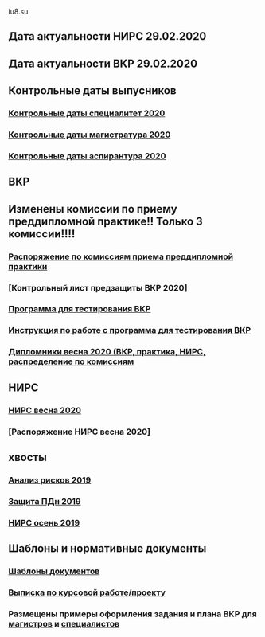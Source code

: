 iu8.su

## Дата актуальности НИРС 29.02.2020
## Дата актуальности ВКР 29.02.2020

## Контрольные даты выпусников
### [Контрольные даты специалитет 2020](https://github.com/iu8bmstu/iu8bmstu.github.io/raw/master/%D0%9B%D0%B8%D1%81%D1%82%20%D0%BE%D0%B7%D0%BD%D0%B0%D0%BA%D0%BE%D0%BC%D0%BB%D0%B5%D0%BD%D0%B8%D1%8F%20%D1%81%D1%82%D1%83%D0%B4%D0%B5%D0%BD%D1%82%D0%B0%202020.pdf)
### [Контрольные даты магистратура 2020](https://github.com/iu8bmstu/iu8bmstu.github.io/raw/master/%D0%9B%D0%B8%D1%81%D1%82%20%D0%BE%D0%B7%D0%BD%D0%B0%D0%BA%D0%BE%D0%BC%D0%BB%D0%B5%D0%BD%D0%B8%D1%8F%20%D0%BC%D0%B0%D0%B3%D0%B8%D1%81%D1%82%D1%80%D0%B0%202020.pdf)
### [Контрольные даты аспирантура 2020](https://github.com/iu8bmstu/iu8bmstu.github.io/raw/master/%D0%9B%D0%B8%D1%81%D1%82%20%D0%BE%D0%B7%D0%BD%D0%B0%D0%BA%D0%BE%D0%BC%D0%BB%D0%B5%D0%BD%D0%B8%D1%8F%20%D0%B0%D1%81%D0%BF%D0%B8%D1%80%D0%B0%D0%BD%D1%82%D0%B0%202020.pdf)

## ВКР
## Изменены комиссии по приему преддипломной практике!! Только 3 комиссии!!!! 
### [Распоряжение по комиссиям приема преддипломной практики](https://github.com/iu8bmstu/iu8bmstu.github.io/raw/master/%D0%A0%D0%B0%D1%81%D0%BF%D0%BE%D1%80%D1%8F%D0%B6%D0%B5%D0%BD%D0%B8%D0%B5_%D0%9D%D0%98%D0%A0%D0%A1_2020_11.pdf)
### [Контрольный лист предзащиты ВКР 2020]
### [Программа для тестирования ВКР](https://github.com/iu8bmstu/iu8bmstu.github.io/raw/master/TestVkr.exe)
### [Инструкция по работе с программа для тестирования ВКР](https://github.com/iu8bmstu/iu8bmstu.github.io/blob/master/%D0%98%D0%BD%D1%81%D1%82%D1%80%D1%83%D0%BA%D1%86%D0%B8%D1%8F%20%D0%BF%D0%BE%20%D1%80%D0%B0%D0%B1%D0%BE%D1%82%D0%B5%20%D1%81%20%D0%B1%D0%B0%D0%BD%D0%BA%D0%BE%D0%BC%20%D0%92%D0%9A%D0%A0.exe)
### [Дипломники весна 2020 (ВКР, практика, НИРС, распределение по комиссиям](https://github.com/iu8bmstu/iu8bmstu.github.io/raw/master/%D0%92%D0%9A%D0%A0_2020.pdf)

## НИРС
### [НИРС весна 2020](https://github.com/iu8bmstu/iu8bmstu.github.io/raw/master/%D0%9D%D0%98%D0%A0%D0%A1_2020_%D0%B2%D0%B5%D1%81%D0%BD%D0%B0.pdf)
### [Распоряжение НИРС весна 2020]


## хвосты
### [Анализ рисков 2019](https://github.com/iu8bmstu/iu8bmstu.github.io/raw/master/%D0%90%D0%BD%D0%B0%D0%BB%D0%B8%D0%B7_%D1%80%D0%B8%D1%81%D0%BA%D0%BE%D0%B2_2019.pdf)
### [Защита ПДн 2019](https://github.com/iu8bmstu/iu8bmstu.github.io/raw/master/%D0%97%D0%B0%D1%89%D0%B8%D1%82%D0%B0_%D0%9F%D0%94%D0%BD_2019.pdf)
### [НИРС осень 2019](https://github.com/iu8bmstu/iu8bmstu.github.io/raw/master/%D0%9D%D0%98%D0%A0%D0%A1_2019_%D0%BE%D1%81%D0%B5%D0%BD%D1%8C.pdf)
## Шаблоны и нормативные документы
### [Шаблоны документов](https://iu8bmstu.github.io/stencil)
### [Выписка по курсовой работе/проекту](https://github.com/iu8bmstu/iu8bmstu.github.io/raw/master/%D0%92%D1%8B%D0%BF%D0%B8%D1%81%D0%BA%D0%B0_%D0%BF%D0%BE%20%D0%9A%D0%A0_%D0%9A%D0%9F_2018.pdf)

### Размещены примеры оформления задания и плана ВКР для [магистров](https://github.com/iu8bmstu/iu8bmstu.github.io/raw/master/%D0%9F%D1%80%D0%B8%D0%BC%D0%B5%D1%80%20-%20%D0%BC%D0%B0%D0%B3%D0%B8%D1%81%D1%82%D1%80%D1%8B-2018.pdf) и [специалистов](https://github.com/iu8bmstu/iu8bmstu.github.io/raw/master/%D0%9F%D1%80%D0%B8%D0%BC%D0%B5%D1%80%20-%20%D1%81%D0%BF%D0%B5%D1%86%D0%B8%D0%B0%D0%BB%D0%B8%D1%82%D0%B5%D1%82-2018.pdf)